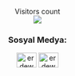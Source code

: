 <p align="center"> 
  Visitors count<br>
  <img src="https://profile-counter.glitch.me/nekrosbey/count.svg" />

<p align="center">
  <a href="https://github.com/nekrosbey">
    

  

  </a>
</p>
  
<h3 align="middle">Sosyal Medya:</h3>
<p align="middle">
<a href="https://instagram.com/hznekros" target="blank"><img align="center" src="https://cdn.jsdelivr.net/npm/simple-icons@3.0.1/icons/instagram.svg" alt="erdewbey" height="30" width="40" /></a>
<a href="https://t.me/nekroshazretleri" target="blank"><img align="center" src="https://cdn.jsdelivr.net/npm/simple-icons@3.0.1/icons/telegram.svg" alt="erdewbey" height="30" width="40" /></a>
</p>

##


